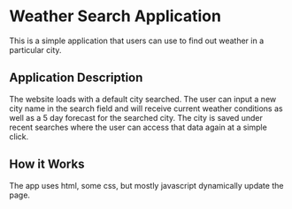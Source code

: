 # Weather Search Application #
This is a simple application that users can use 
to find out weather in a particular city.

## Application Description ##
The website loads with a default city searched. 
The user can input a new city name in the search
field and will receive current weather conditions
as well as a 5 day forecast for the searched city.
The city is saved under recent searches where the user can access that data again at a simple click.

## How it Works ##
The app uses html, some css, but mostly javascript
dynamically update the page. 